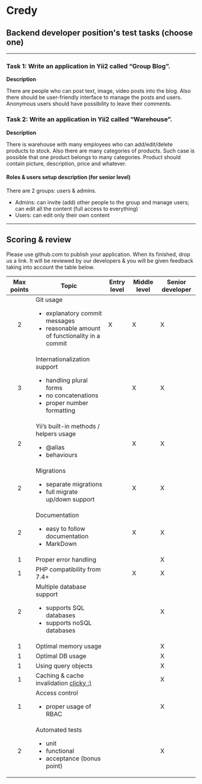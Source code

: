# Credy

## Backend developer position's test tasks (choose one)

------------------------------------------------------------------------------------------------------------------------

### Task 1: Write an application in Yii2 called “Group Blog”.

**Description**

There are people who can post text, image, video posts into the blog.  Also there should be user-friendly interface to manage the posts and users. Anonymous users should have possibility to leave their comments.

### Task 2: Write an application in Yii2 called “Warehouse”.

**Description**

There is warehouse with many employees who can add/edit/delete products to stock. Also there are many categories of products. Such case is possible that one product belongs to many categories. Product should contain picture, description, price and whatever.

#### Roles & users setup description (for senior level)

There are 2 groups: users & admins. 

* Admins:  can invite (add) other people to the group and manage users; can edit all the content (full access to everything)
* Users:  can edit only their own content

------------------------------------------------------------------------------------------------------------------------

## Scoring & review

Please use github.com to publish your application. When its finished, drop us a link. It will be reviewed by our developers & you will be given feedback taking into account the table below.

| Max points | Topic | Entry level | Middle level | Senior developer |
|:----------:|---------------------------------------------------------------------------------------------------|-------------|--------------|------------------|
| 2 | Git usage <br><ul><li>explanatory commit messages</li><li>reasonable amount of functionality in a commit</li></ul> | X | X | X |
| 3 | Internationalization support <br><ul><li>handling plural forms</li> <li>no concatenations</li><li>proper number formatting</li></ul> |  | X | X |
| 2 | Yii’s built-in methods / helpers usage <br><ul><li>@alias</li><li>behaviours</li></ul> |  | X | X |
| 2 | Migrations <br><ul><li>separate migrations</li><li>full migrate up/down support</li></ul> |  | X | X |
| 2 | Documentation <br><ul><li>easy to follow documentation</li><li>MarkDown</li></ul> |  | X | X |
| 1 | Proper error handling |  |  | X |
| 1 | PHP compatibility from 7.4+ |  | X | X |
| 2 | Multiple database support <br><ul><li>supports SQL databases</li><li>supports noSQL databases</li></ul> |  |  | X |
| 1 | Optimal memory usage |  |  | X |
| 1 | Optimal DB usage |  |  | X |
| 1 | Using query objects |  |  | X |
| 1 | Caching & cache invalidation [clicky :)](https://martinfowler.com/bliki/TwoHardThings.html)  |  |  | X |
| 1 | Access control <br><ul><li>proper usage of RBAC</li></ul> |  |  | X |
| 2 | Automated tests <br><ul><li>unit</li><li>functional</li><li>acceptance (bonus point)</li></ul> |  |  | X |
